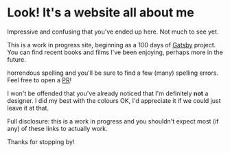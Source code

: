 # Look! It&apos;s a website all about me
Impressive and confusing that you've ended up here. Not much
to see yet.


This is a work in progress site, beginning as a 100 days of
[Gatsby](https://www.gatsbyjs.org/blog/tags/100-days-of-gatsby/)
project. You can find recent books and films I've been
enjoying, perhaps more in the future.


horrendous spelling and you'll be sure to find a few (many)
spelling errors. Feel free to open a
[PR](https://github.com/Phil-Barber/phil-barber/)!


I won't be offended that you've already noticed that I'm definitely **not** a 
designer. I did my best with the colours OK, I'd appreciate it if we could just 
leave it at that.


Full disclosure: this is a work in progress and you shouldn't expect most (if 
any) of these links to actually work.


Thanks for stopping by!

